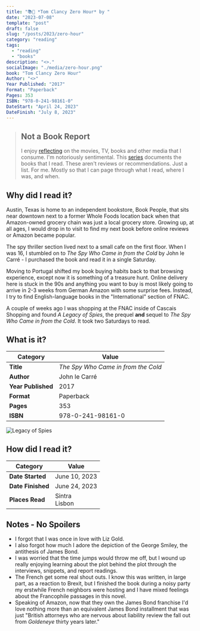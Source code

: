 ```yaml
---
title: "📚🚁 *Tom Clancy Zero Hour* by "
date: "2023-07-08"
template: "post"
draft: false
slug: "/posts/2023/zero-hour"
category: "reading"
tags:
  - "reading"
  - "books"
description: "<>."
socialImage: "./media/zero-hour.png"
book: "Tom Clancy Zero Hour"
Author: "<>"
Year Published: "2017"
Format: "Paperback"
Pages: 353
ISBN: "978-0-241-98161-0"
DateStart: "April 24, 2023"
DateFinish: "July 8, 2023"
---
```


> ## Not a Book Report
> I enjoy [reflecting](https://blog.samrhea.com/posts/2019/analyze-media-habits) on the movies, TV, books and other media that I consume. I'm notoriously sentimental. This [series](https://blog.samrhea.com/category/walkthrough) documents the books that I read. These aren't reviews or recommendations. Just a list. For me. Mostly so that I can page through what I read, where I was, and when.

## Why did I read it?
Austin, Texas is home to an independent bookstore, Book People, that sits near downtown next to a former Whole Foods location back when that Amazon-owned grocery chain was just a local grocery store. Growing up, at all ages, I would drop in to visit to find my next book before online reviews or Amazon became popular.

The spy thriller section lived next to a small cafe on the first floor. When I was 16, I stumbled on to *The Spy Who Came in from the Cold* by John le Carré - I purchased the book and read it in a single Saturday.

Moving to Portugal shifted my book buying habits back to that browsing experience, except now it is something of a treasure hunt. Online delivery here is stuck in the 90s and anything you want to buy is most likely going to arrive in 2-3 weeks from German Amazon with some surprise fees. Instead, I try to find English-language books in the "International" section of FNAC.

A couple of weeks ago I was shopping at the FNAC inside of Cascais Shopping and found *A Legacy of Spies*, the prequel **and** sequel to *The Spy Who Came in from the Cold*. It took two Saturdays to read.

## What is it?
|Category|Value|
|---|---|
|**Title**|*The Spy Who Came in from the Cold*|
|**Author**|John le Carré|
|**Year Published**|2017|
|**Format**|Paperback|
|**Pages**|353|
|**ISBN**|978-0-241-98161-0|

![Legacy of Spies](./media/legacy-of-spies.png)

## How did I read it?
|Category|Value|
|---|---|
|**Date Started**|June 10, 2023|
|**Date Finished**|June 24, 2023|
|**Places Read**|Sintra<br>Lisbon|

## Notes - No Spoilers
* I forgot that I was once in love with Liz Gold.
* I also forgot how much I adore the depiction of the George Smiley, the antithesis of James Bond.
* I was worried that the time jumps would throw me off, but I wound up really enjoying learning about the plot behind the plot through the interviews, snippets, and report readings.
* The French get some real shout outs. I know this was written, in large part, as a reaction to Brexit, but I finished the book during a noisy party my erstwhile French neighbors were hosting and I have mixed feelings about the Francophile passages in this novel.
* Speaking of Amazon, now that they own the James Bond franchise I'd love nothing more than an equivalent James Bond installment that was just "British attorneys who are nervous about liability review the fall out from *Goldeneye* thirty years later."
